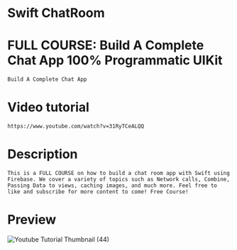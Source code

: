 # Swift ChatRoom

# FULL COURSE: Build A Complete Chat App 100% Programmatic UIKit
    Build A Complete Chat App

# Video tutorial

    https://www.youtube.com/watch?v=31RyTCeALQQ

# Description

    This is a FULL COURSE on how to build a chat room app with Swift using Firebase. We cover a variety of topics such as Network calls, Combine, Passing Data to views, caching images, and much more. Feel free to like and subscribe for more content to come! Free Course!

# Preview

![Youtube Tutorial Thumbnail (44)](https://user-images.githubusercontent.com/15134835/229350759-bc318059-ee42-4408-84a9-bc6477d36401.png)
